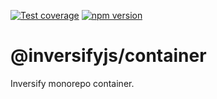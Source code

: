 [![Test coverage](https://codecov.io/gh/inversify/monorepo/branch/main/graph/badge.svg?flag=%40inversifyjs%2Fcontainer)](https://codecov.io/gh/inversify/monorepo/branch/main/graph/badge.svg?flag=%40inversifyjs%2Fcontainer)
[![npm version](https://img.shields.io/github/package-json/v/inversify/monorepo?filename=packages%2Fcontainer%2Flibraries%2Fcontainer%2Fpackage.json&style=plastic)](https://www.npmjs.com/package/@inversifyjs/container)

# @inversifyjs/container

Inversify monorepo container.
